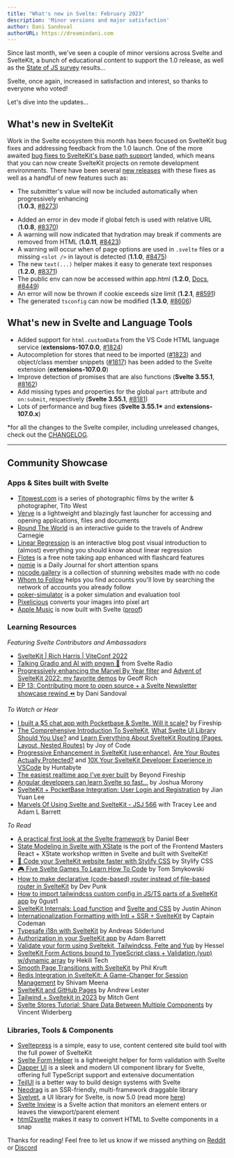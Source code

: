 ```yaml
---
title: "What's new in Svelte: February 2023"
description: 'Minor versions and major satisfaction'
author: Dani Sandoval
authorURL: https://dreamindani.com
---
```


Since last month, we've seen a couple of minor versions across Svelte and SvelteKit, a bunch of educational content to support the 1.0 release, as well as the [State of JS survey](https://stateofjs.com) results...

Svelte, once again, increased in satisfaction and interest, so thanks to everyone who voted!

Let's dive into the updates...

## What's new in SvelteKit

Work in the Svelte ecosystem this month has been focused on SvelteKit bug fixes and addressing feedback from the 1.0 launch. One of the more awaited [bug fixes to SvelteKit's base path support](https://github.com/sveltejs/kit/issues/2958) landed, which means that you can now create SvelteKit projects on remote development environments. There have been several [new releases](https://github.com/sveltejs/kit/blob/master/packages/kit/CHANGELOG.md) with these fixes as well as a handful of new features such as:

- The submitter's value will now be included automatically when progressively enhancing <form method="get"> (**1.0.3**, [#8273](https://github.com/sveltejs/kit/pull/8273))
- Added an error in dev mode if global fetch is used with relative URL (**1.0.8**, [#8370](https://github.com/sveltejs/kit/pull/8370))
- A warning will now indicated that hydration may break if comments are removed from HTML (**1.0.11**, [#8423](https://github.com/sveltejs/kit/pull/8423))
- A warning will occur when of page options are used in `.svelte` files or a missing `<slot />` in layout is detected (**1.1.0**, [#8475](https://github.com/sveltejs/kit/pull/8475))
- The new `text(...)` helper makes it easy to generate text responses (**1.2.0**, [#8371](https://github.com/sveltejs/kit/pull/8371))
- The public env can now be accessed within app.html (**1.2.0**, [Docs](/docs/kit/project-structure#Project-files-src), [#8449](https://github.com/sveltejs/kit/pull/8449))
- An error will now be thrown if cookie exceeds size limit (**1.2.1**, [#8591](https://github.com/sveltejs/kit/pull/8591))
- The generated `tsconfig` can now be modified (**1.3.0**, [#8606](https://github.com/sveltejs/kit/pull/8606))

## What's new in Svelte and Language Tools

- Added support for `html.customData` from the VS Code HTML language service (**extensions-107.0.0**, [#1824](https://github.com/sveltejs/language-tools/pull/1824))
- Autocompletion for stores that need to be imported ([#1823](https://github.com/sveltejs/language-tools/pull/1823)) and object/class member snippets ([#1817](https://github.com/sveltejs/language-tools/pull/1817)) has been added to the Svelte extension (**extensions-107.0.0**)
- Improve detection of promises that are also functions (**Svelte 3.55.1**, [#8162](https://github.com/sveltejs/svelte/pull/8162))
- Add missing types and properties for the global `part` attribute and `on:submit`, respectively (**Svelte 3.55.1**, [#8181](https://github.com/sveltejs/svelte/issues/8181))
- Lots of performance and bug fixes (**Svelte 3.55.1\*** and **extensions-107.0.x**)

\*for all the changes to the Svelte compiler, including unreleased changes, check out the [CHANGELOG](https://github.com/sveltejs/svelte/blob/master/CHANGELOG.md).

---

## Community Showcase

### Apps & Sites built with Svelte

- [Titowest.com](https://titowest.com/) is a series of photographic films by the writer & photographer, Tito West
- [Verve](https://github.com/ParthJadhav/verve) is a lightweight and blazingly fast launcher for accessing and opening applications, files and documents
- [Round The World](https://rtw.voyage/) is an interactive guide to the travels of Andrew Carnegie
- [Linear Regression](https://mlu-explain.github.io/linear-regression/) is an interactive blog post visual introduction to (almost) everything you should know about linear regression
- [Flotes](https://flotes.app/) is a free note taking app enhanced with flashcard features
- [nomie](https://github.com/open-nomie/nomie6-oss) is a Daily Journal for short attention spans
- [nocode.gallery](https://nocode.gallery/) is a collection of stunning websites made with no code
- [Whom to Follow](https://whomtofollow.com/) helps you find accounts you'll love by searching the network of accounts you already follow
- [poker-simulator](https://github.com/hucancode/poker-simulator) is a poker simulation and evaluation tool
- [Pixelicious](https://www.pixelicious.xyz/) converts your images into pixel art
- [Apple Music](https://music.apple.com/us/browse) is now built with Svelte ([proof](https://twitter.com/BrittneyPostma/status/1615381017300271104))

### Learning Resources

_Featuring Svelte Contributors and Ambassadors_

- [SvelteKit | Rich Harris | ViteConf 2022](https://www.youtube.com/watch?v=-OMPfr56kXI)
- [Talking Gradio and AI with pngwn 🐧](https://www.svelteradio.com/episodes/gradio-with-pngwn) from Svelte Radio
- [Progressively enhancing the Marvel By Year filter](https://geoffrich.net/posts/marvel-filter-state/) and [Advent of SvelteKit 2022: my favorite demos](https://geoffrich.net/posts/advent-of-sveltekit-2022/) by Geoff Rich
- [EP 13: Contributing more to open source + a Svelte Newsletter showcase rewind ⏪](https://bookmarkbeat.substack.com/p/contributing-more-to-open-source) by Dani Sandoval

_To Watch or Hear_

- [I built a $5 chat app with Pocketbase & Svelte. Will it scale?](https://www.youtube.com/watch?v=gUYBFDPZ5qk) by Fireship
- [The Comprehensive Introduction To SvelteKit](https://www.youtube.com/watch?v=obmiLi3bhkQ), [What Svelte UI Library Should You Use?](https://www.youtube.com/watch?v=O0mNU0maItY) and [Learn Everything About SvelteKit Routing (Pages, Layout, Nested Routes)](https://www.youtube.com/watch?v=7hXHbGj6iE0) by Joy of Code
- [Progressive Enhancement in SvelteKit (use:enhance)](https://www.youtube.com/watch?v=jXtzWMhdI2U), [Are Your Routes Actually Protected?](https://www.youtube.com/watch?v=UbhhJWV3bmI) and [10X Your SvelteKit Developer Experience in VSCode](https://www.youtube.com/watch?v=13v50nLh67Q) by Huntabyte
- [The easiest realtime app I’ve ever built](https://www.youtube.com/watch?v=UbOaAtHWidc) by Beyond Fireship
- [Angular developers can learn Svelte so fast...](https://www.youtube.com/watch?v=lKdw_z9qmPU) by Joshua Morony
- [SvelteKit + PocketBase Integration: User Login and Registration](https://www.youtube.com/watch?v=AxPB3e-3yEM) by Jian Yuan Lee
- [Marvels Of Using Svelte and SvelteKit - JSJ 566](https://topenddevs.com/podcasts/javascript-jabber/episodes/marvels-of-using-svelte-and-sveltekit-jsj-566) with Tracey Lee and Adam L Barrett

_To Read_

- [A practical first look at the Svelte framework](https://mainmatter.com/blog/2023/01/24/sveltekit-super-rentals/) by Daniel Beer
- [State Modeling in Svelte with XState](https://github.com/annaghi/xstate-svelte-workshop) is the port of the Frontend Masters React + XState workshop written in Svelte and built with SvelteKit!
- [🚀 Code your SvelteKit website faster with Stylify CSS](https://stylifycss.com/blog/code-your-sveltekit-website-faster-with-stylify-css/) by Stylify CSS
- [🎮 Five Svelte Games To Learn How To Code](https://tomaszs2.medium.com/five-svelte-games-to-learn-how-to-code-f36ae6e58923) by Tom Smykowski
- [How to make declarative (code-based) router instead of file-based router in SvelteKit](https://dev.to/devpunk/how-to-make-declarativecode-based-router-instead-of-file-based-router-in-sveltekit-2-3dd4) by Dev Punk
- [How to import tailwindcss custom config in JS/TS parts of a SvelteKit app](https://gist.github.com/0gust1/aa8c8b831428cdd7a5535e92cbf02f04) by 0gust1
- [SvelteKit Internals: Load function](https://www.okupter.com/blog/sveltekit-internals-load-function) and [Svelte and CSS](https://www.okupter.com/blog/svelte-and-css) by Justin Ahinon
- [Internationalization Formatting with Intl + SSR + SvelteKit](https://www.captaincodeman.com/internationalization-formatting-with-intl-ssr-sveltekit) by Captain Codeman
- [Typesafe i18n with SvelteKit](https://blog.encodeart.dev/typesafe-i18n-with-sveltekit) by Andreas Söderlund
- [Authorization in your SvelteKit app](https://cerbos.dev/blog/authorization-in-your-sveltekit-app) by Adam Barrett
- [Validate your form using Sveltekit, Tailwindcss, Felte and Yup](https://medium.com/@Heesel/validate-your-form-using-sveltekit-tailwindcss-felte-and-yup-ddc11cd04717) by Hessel
- [SvelteKit Form Actions bound to TypeScript class + Validation (yup) w/dynamic array](http://enehana.nohea.com/general/sveltekit-form-actions-bound-to-typescript-class-validation-yup-w-dynamic-array/) by Hekili Tech
- [Smooth Page Transitions with SvelteKit](https://philkruft.dev/blog/smooth-page-transitions-with-sveltekit/) by Phil Kruft
- [Redis Integration in SvelteKit: A Game-Changer for Session Management](https://dev.to/theether0/redis-integration-in-sveltekit-a-game-changer-for-session-management-84i) by Shivam Meena
- [SvelteKit and GitHub Pages](https://andrewlester.net/blog/posts/sveltekit-and-github-pages) by Andrew Lester
- [Tailwind + Sveltekit in 2023](https://medium.com/@gentmitch/tailwind-sveltkit-in-2023-44c19d91c8fd) by Mitch Gent
- [Svelte Stores Tutorial: Share Data Between Multiple Components](https://learnjavascripts.com/development/web-development/frameworks/svelte/svelte-stores-tutorial-share-data-between-multiple-components/) by Vincent Widerberg

### Libraries, Tools & Components

- [Sveltepress](https://sveltepress.site/) is a simple, easy to use, content centered site build tool with the full power of SvelteKit
- [Svelte Form Helper](https://www.npmjs.com/package/svelte-form-helper) is a lightweight helper for form validation with Svelte
- [Dapper UI](https://github.com/Bastian/dapper-ui) is a sleek and modern UI component library for Svelte, offering full TypeScript support and extensive documentation
- [TeilUI](https://sidharth-anand.github.io/teil-ui/) is a better way to build design systems with Svelte
- [Neodrag](https://www.neodrag.dev/) is an SSR-friendly, multi-framework draggable library
- [Svelvet](https://www.svelvet.io/), a UI library for Svelte, is now 5.0 (read more [here](https://medium.com/@efergus1/svelvet-5-0-a-community-driven-update-cfcc93e7b7a7))
- [Svelte Inview](https://github.com/maciekgrzybek/svelte-inview) is a Svelte action that monitors an element enters or leaves the viewport/parent element
- [html2svelte](https://github.com/drbh/html2svelte) makes it easy to convert HTML to Svelte components in a snap

Thanks for reading! Feel free to let us know if we missed anything on [Reddit](https://www.reddit.com/r/sveltejs/) or [Discord](https://discord.gg/svelte)
